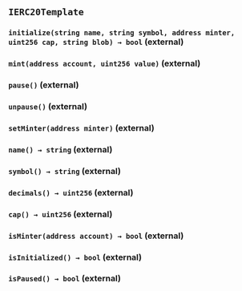 ## `IERC20Template`






### `initialize(string name, string symbol, address minter, uint256 cap, string blob) → bool` (external)





### `mint(address account, uint256 value)` (external)





### `pause()` (external)





### `unpause()` (external)





### `setMinter(address minter)` (external)





### `name() → string` (external)





### `symbol() → string` (external)





### `decimals() → uint256` (external)





### `cap() → uint256` (external)





### `isMinter(address account) → bool` (external)





### `isInitialized() → bool` (external)





### `isPaused() → bool` (external)






